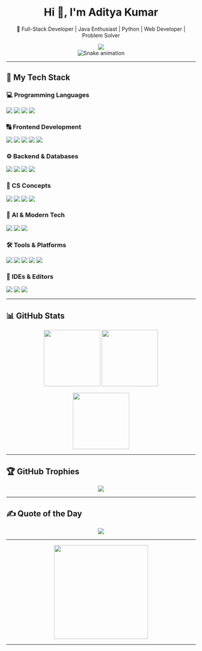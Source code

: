 <h1 align="center">Hi 👋, I'm Aditya Kumar</h1>
<p align="center">🚀 Full-Stack Developer | Java Enthusiast | Python | Web Developer | Problem Solver</p>
<div align="center">
  <img src="https://readme-typing-svg.herokuapp.com/?lines=Hello,+I'm+Aditya+Kumar;Java+Developer;Coding+is+❤️;Always+learning+new+things!&center=true&color=58A6FF&width=380&height=50" />
</div>

<div align="center">
  <img src="https://profile-readme-generator.com/assets/snake.svg" alt="Snake animation" />
</div>

---

## 🚀 My Tech Stack

### 💻 Programming Languages
<p>
  <img src="https://img.shields.io/badge/Java-%23ED8B00.svg?style=for-the-badge&logo=openjdk&logoColor=white"/>
  <img src="https://img.shields.io/badge/C-%2300599C.svg?style=for-the-badge&logo=c&logoColor=white"/>
  <img src="https://img.shields.io/badge/C++-%2300599C.svg?style=for-the-badge&logo=c%2B%2B&logoColor=white"/>
  <img src="https://img.shields.io/badge/Python-%2314354C.svg?style=for-the-badge&logo=python&logoColor=white"/>
</p>

### 🔠 Frontend Development
<p>
  <img src="https://img.shields.io/badge/HTML5-%23E34F26.svg?style=for-the-badge&logo=html5&logoColor=white"/>
  <img src="https://img.shields.io/badge/CSS3-%231572B6.svg?style=for-the-badge&logo=css3&logoColor=white"/>
  <img src="https://img.shields.io/badge/JavaScript-%23F7DF1E.svg?style=for-the-badge&logo=javascript&logoColor=black"/>
  <img src="https://img.shields.io/badge/Bootstrap-%23563D7C.svg?style=for-the-badge&logo=bootstrap&logoColor=white"/>
  <img src="https://img.shields.io/badge/React-%2361DAFB.svg?style=for-the-badge&logo=react&logoColor=black"/>
</p>

### ⚙️ Backend & Databases
<p>
  <img src="https://img.shields.io/badge/Node.js-%23339933.svg?style=for-the-badge&logo=nodedotjs&logoColor=white"/>
  <img src="https://img.shields.io/badge/MongoDB-%2347A248.svg?style=for-the-badge&logo=mongodb&logoColor=white"/>
  <img src="https://img.shields.io/badge/MySQL-%2300f.svg?style=for-the-badge&logo=mysql&logoColor=white"/>
  <img src="https://img.shields.io/badge/JDBC-%23007396.svg?style=for-the-badge&logo=java&logoColor=white"/>
</p>

### 🧐 CS Concepts
<p>
  <img src="https://img.shields.io/badge/OOPs-%23FF9800.svg?style=for-the-badge&logo=java&logoColor=white"/>
  <img src="https://img.shields.io/badge/DSA-%2300BCD4.svg?style=for-the-badge&logo=codeforces&logoColor=white"/>
  <img src="https://img.shields.io/badge/SDLC-%23779586.svg?style=for-the-badge&logo=simpleicons&logoColor=white"/>
  <img src="https://img.shields.io/badge/OS-%232196F3.svg?style=for-the-badge&logo=linux&logoColor=white"/>
</p>

### 🧠 AI & Modern Tech
<p>
  <img src="https://img.shields.io/badge/Prompt%20Engineering-%235E5DF0.svg?style=for-the-badge&logo=openai&logoColor=white"/>
  <img src="https://img.shields.io/badge/AI-%2300C853.svg?style=for-the-badge&logo=ai&logoColor=white"/>
  <img src="https://img.shields.io/badge/SEO-%23FF5722.svg?style=for-the-badge&logo=google&logoColor=white"/>
</p>

### 🛠️ Tools & Platforms
<p>
  <img src="https://img.shields.io/badge/Git-%23F05032.svg?style=for-the-badge&logo=git&logoColor=white"/>
  <img src="https://img.shields.io/badge/GitHub-%23121011.svg?style=for-the-badge&logo=github&logoColor=white"/>
  <img src="https://img.shields.io/badge/Netlify-%2300C7B7.svg?style=for-the-badge&logo=netlify&logoColor=white"/>
  <img src="https://img.shields.io/badge/Postman-%23FF6C37.svg?style=for-the-badge&logo=postman&logoColor=white"/>
  <img src="https://img.shields.io/badge/NPM-%23CB3837.svg?style=for-the-badge&logo=npm&logoColor=white"/>
</p>

### 🛀 IDEs & Editors
<p>
  <img src="https://img.shields.io/badge/VS%20Code-%23007ACC.svg?style=for-the-badge&logo=visual-studio-code&logoColor=white"/>
  <img src="https://img.shields.io/badge/NetBeans-%233D9DF6.svg?style=for-the-badge&logo=apache-netbeans-ide&logoColor=white"/>
  <img src="https://img.shields.io/badge/Eclipse-%232C2255.svg?style=for-the-badge&logo=eclipseide&logoColor=white"/>
</p>

---

## 📊 GitHub Stats
<p align="center">
  <img src="https://github-readme-stats.vercel.app/api?username=ADI-7065&theme=dark&hide_border=false&show_icons=true" height="150px"/>
  <img src="https://github-readme-stats.vercel.app/api/top-langs/?username=ADI-7065&layout=compact&theme=dark&hide_border=false" height="150px"/>
</p>
<p align="center">
  <img src="https://nirzak-streak-stats.vercel.app/?user=ADI-7065&theme=dark&hide_border=false" height="150px"/>
</p>

---

## 🏆 GitHub Trophies
<p align="center">
  <img src="https://github-profile-trophy.vercel.app/?username=ADI-7065&theme=radical&no-frame=true&margin-w=4"/>
</p>

---

## ✍️ Quote of the Day
<p align="center">
  <img src="https://quotes-github-readme.vercel.app/api?type=horizontal&theme=radical"/>
</p>

---

<div align="center">
  <img src="https://media.giphy.com/media/iIqmM5tTjmpOB9mpbn/giphy.gif" width="250" />
</div>

---
